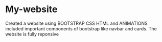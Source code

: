# My-website
Created a website using BOOTSTRAP CSS HTML and ANIMATIONS
included important components of bootstrap like navbar and cards.
The website is fully reponsive
